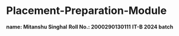 # Placement-Preparation-Module

**name: Mitanshu Singhal**
**Roll No.: 2000290130111**
**IT-B 2024 batch**
